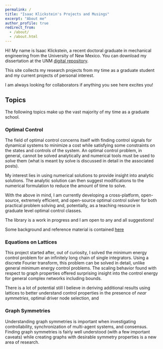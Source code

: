 ```yaml
---
permalink: /
title: "Isaac Klickstein's Projects and Musings"
excerpt: "About me"
author_profile: true
redirect_from: 
  - /about/
  - /about.html
---
```


Hi! My name is Isaac Klickstein, a recent doctoral graduate in mechanical engineering from the University of New Mexico.
You can download my dissertation at the UNM [digital repository](https://digitalrepository.unm.edu/me_etds/181/).

This site collects my research projects from my time as a graduate student and my current projects of personal interest. 

I am always looking for collaborators if anything you see here excites you!

## Topics

The following topics make up the vast majority of my time as a graduate school.

### Optimal Control

The field of optimal control concerns itself with finding control signals for dynamical systems to minimize a cost while satisfying some constraints on the states and controls of the system.
An optimal control problem, in general, cannot be solved analytically and numerical tools must be used to _solve_ them (what is meant by solve is discussed in detail in the associated posts).

My interest lies in using numerical solutions to provide insight into analytic solutions.
The analytic solution can then suggest modifications to the numerical formulation to reduce the amount of time to solve.

With the above in mind, I am currently developing a cross-platform, open-source, extremely efficient, and open-source optimal control solver for both practical problem solving and, potentially, as a teaching resource in graduate level optimal control classes.

The library is a work in progress and I am open to any and all suggestions! 

Some background and reference material is contained [here](/optimalcontrol/)

### Equations on Lattices

This project started after, out of curiosity, I solved the minimum energy control problem for an infinitely long chain of single integrators.
Using a discrete Fourier transform, this problem can be solved in detail, unlike general minimum energy control problems.
The scaling behavior found with respect to graph properties offered surprising insight into the control energy for general complex networks including bounds.

There is a lot of potential still I believe in deriving additional results using lattices to better understand control properties in the presence of _near symmetries_, optimal driver node selection, and 

### Graph Symmetries

Understanding graph symmetries is important when investigating controllability, synchronization of multi-agent systems, and consensus.
Finding graph symmetries is fairly well understood (with a few important caveats) while creating graphs with desirable symmetry properties is a new area of research.

